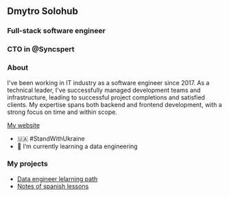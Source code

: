 ## Dmytro Solohub

### Full-stack software engineer
### CTO in @Syncspert

### About

I've been working in IT industry as a software engineer since 2017.
As a technical leader, I've successfully managed development teams and infrastructure, leading to successful project completions and satisfied clients.
My expertise spans both backend and frontend development, with a strong focus on time and within scope.

[My website](https://dsoloh.me)

- 🇺🇦 #StandWithUkraine
- 🌱 I’m currently learning a data engineering

### My projects

- [Data engineer lelarning path](https://github.com/sologubd/data-engineer-roadmap)
- [Notes of spanish lessons](https://spanish-lessons.dsoloh.me)
